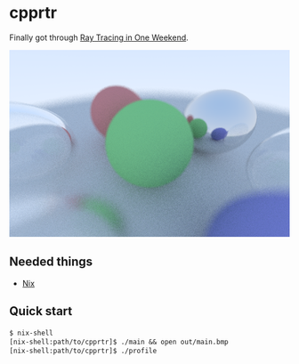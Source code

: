 # cpprtr

Finally got through [Ray Tracing in One Weekend](https://raytracing.github.io/books/RayTracingInOneWeekend.html).

<div align="center"><img src="cover.bmp"></div>

Needed things
---
*   [Nix](https://nixos.org/download.html)

Quick start
---
```
$ nix-shell
[nix-shell:path/to/cpprtr]$ ./main && open out/main.bmp
[nix-shell:path/to/cpprtr]$ ./profile
```
